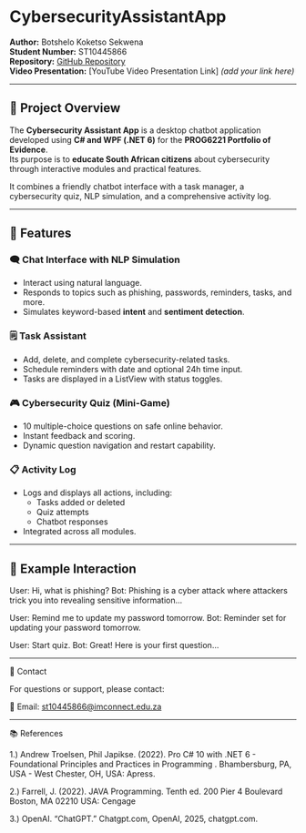 # CybersecurityAssistantApp

**Author:** Botshelo Koketso Sekwena  
**Student Number:** ST10445866  
**Repository:** [GitHub Repository](https://github.com/SekwenaBotshelo/PROG6221-ST10445866-Portfolio-Of-Evidence-Final-Submission)  
**Video Presentation:** [YouTube Video Presentation Link] *(add your link here)*

---

## 📘 Project Overview

The **Cybersecurity Assistant App** is a desktop chatbot application developed using **C# and WPF (.NET 6)** for the **PROG6221 Portfolio of Evidence**.  
Its purpose is to **educate South African citizens** about cybersecurity through interactive modules and practical features.

It combines a friendly chatbot interface with a task manager, a cybersecurity quiz, NLP simulation, and a comprehensive activity log.

---

## 🚀 Features
### 🗨️ Chat Interface with NLP Simulation
- Interact using natural language.
- Responds to topics such as phishing, passwords, reminders, tasks, and more.
- Simulates keyword-based **intent** and **sentiment detection**.

### 🗒️ Task Assistant
- Add, delete, and complete cybersecurity-related tasks.
- Schedule reminders with date and optional 24h time input.
- Tasks are displayed in a ListView with status toggles.

### 🎮 Cybersecurity Quiz (Mini-Game)
- 10 multiple-choice questions on safe online behavior.
- Instant feedback and scoring.
- Dynamic question navigation and restart capability.

### 📋 Activity Log
- Logs and displays all actions, including:
  - Tasks added or deleted
  - Quiz attempts
  - Chatbot responses
- Integrated across all modules.

---

## 💬 Example Interaction

User: Hi, what is phishing?
Bot: Phishing is a cyber attack where attackers trick you into revealing sensitive information...

User: Remind me to update my password tomorrow.
Bot: Reminder set for updating your password tomorrow.

User: Start quiz.
Bot: Great! Here is your first question...

---

📧 Contact

For questions or support, please contact:

📩 Email: st10445866@imconnect.edu.za

---

📚 References

1.) Andrew Troelsen, Phil Japikse. (2022). Pro C# 10 with .NET 6 - 
	Foundational Principles and Practices in Programming .
	Bhambersburg, PA, USA - West Chester, OH, USA: Apress.

2.) Farrell, J. (2022). JAVA Programming. Tenth ed. 200 Pier 4 Boulevard Boston,
	MA 02210 USA: Cengage 

3.) OpenAI. “ChatGPT.” Chatgpt.com, OpenAI, 2025, chatgpt.com.

